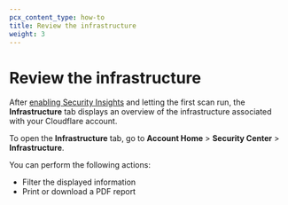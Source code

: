 ```yaml
---
pcx_content_type: how-to
title: Review the infrastructure
weight: 3
---
```


# Review the infrastructure

After [enabling Security Insights](/security-center/get-started/) and letting the first scan run, the **Infrastructure** tab displays an overview of the infrastructure associated with your Cloudflare account.

To open the **Infrastructure** tab, go to **Account Home** > **Security Center** > **Infrastructure**.

You can perform the following actions:

- Filter the displayed information
- Print or download a PDF report
